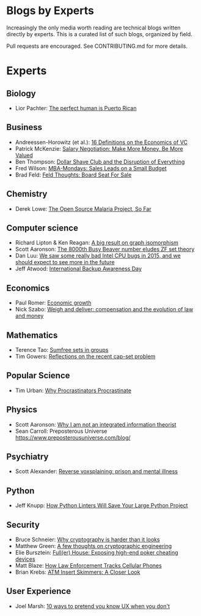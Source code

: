 # Blogs by Experts

Increasingly the only media worth reading are technical blogs written directly
by experts. This is a curated list of such blogs, organized by field.

Pull requests are encouraged. See CONTRIBUTING.md for more details.

# Experts

## Biology

 - Lior Pachter: [The perfect human is Puerto Rican](https://liorpachter.wordpress.com/2014/12/02/the-perfect-human-is-puerto-rican/)

## Business

 - Andreessen-Horowitz (et al.): [16 Definitions on the Economics of VC](http://a16z.com/2016/09/11/vc-economics/)
 - Patrick McKenzie: [Salary Negotiation: Make More Money, Be More Valued](http://www.kalzumeus.com/2012/01/23/salary-negotiation/)
 - Ben Thompson: [Dollar Shave Club and the Disruption of Everything](https://stratechery.com/2016/dollar-shave-club-and-the-disruption-of-everything/)
 - Fred Wilson: [MBA-Mondays: Sales Leads on a Small Budget](http://avc.com/2013/06/mba-mondays-sales-leads-on-a-small-budget/)
 - Brad Feld: [Feld Thoughts: Board Seat For Sale](http://www.feld.com/archives/2016/12/board-seat-sale.html)

## Chemistry
- Derek Lowe: [The Open Source Malaria Project, So Far](http://blogs.sciencemag.org/pipeline/archives/2016/09/16/the-open-source-malaria-project-so-far)

## Computer science

 - Richard Lipton & Ken Reagan: [A big result on graph isomorphism](https://rjlipton.wordpress.com/2015/11/04/a-big-result-on-graph-isomorphism/)
 - Scott Aaronson: [The 8000th Busy Beaver number eludes ZF set theory](http://www.scottaaronson.com/blog/?p=2725)
 - Dan Luu: [ We saw some really bad Intel CPU bugs in 2015, and we should expect to see more in the future ](http://danluu.com/cpu-bugs/)
 - Jeff Atwood: [International Backup Awareness Day](https://blog.codinghorror.com/international-backup-awareness-day/)

## Economics

 - Paul Romer: [Economic growth](https://paulromer.net/economic-growth-2/)
 - Nick Szabo: [Weigh and deliver: compensation and the evolution of law and money](https://unenumerated.blogspot.com/2016/12/weigh-and-deliver-compensation-and.html)

## Mathematics

 - Terence Tao: [Sumfree sets in groups](https://terrytao.wordpress.com/2016/03/11/sumfree-sets-in-groups/)
 - Tim Gowers: [Reflections on the recent cap-set problem](https://gowers.wordpress.com/2016/05/19/reflections-on-the-recent-solution-of-the-cap-set-problem-i/)
 
## Popular Science
 - Tim Urban: [Why Procrastinators Procrastinate](http://waitbutwhy.com/2013/10/why-procrastinators-procrastinate.html)

## Physics

 - Scott Aaronson: [Why I am not an integrated information theorist](http://www.scottaaronson.com/blog/?p=1799)
 - Sean Carroll: Preposterous Universe https://www.preposterousuniverse.com/blog/

## Psychiatry

 - Scott Alexander: [Reverse voxsplaining: prison and mental illness](http://slatestarcodex.com/2016/03/07/reverse-voxsplaining-prison-and-mental-illness/)

## Python

 - Jeff Knupp: [How Python Linters Will Save Your Large Python Project](https://jeffknupp.com/blog/2016/12/09/how-python-linters-will-save-your-large-python-project/)

## Security

 - Bruce Schneier: [Why cryptography is harder than it looks](https://www.schneier.com/essays/archives/1997/01/why_cryptography_is.html)
 - Matthew Green: [A few thoughts on cryptographic engineering](http://blog.cryptographyengineering.com/2014/04/attack-of-week-openssl-heartbleed.html)
 - Elie Bursztein: [Full(er) House: Exposing high-end poker cheating devices](https://www.elie.net/blog/security/fuller-house-exposing-high-end-poker-cheating-devices)
 - Matt Blaze: [How Law Enforcement Tracks Cellular Phones](http://www.crypto.com/blog/celltapping)
 - Brian Krebs: [ATM Insert Skimmers: A Closer Look](https://krebsonsecurity.com/2016/11/atm-insert-skimmers-a-closer-look/)

 ## User Experience

  - Joel Marsh: [10 ways to pretend you know UX when you don't](http://thehipperelement.com/post/66097606120/10-ways-to-pretend-you-know-ux-when-you-dont)
